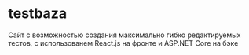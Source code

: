 # testbaza
Сайт с возможностью создания максимально гибко редактируемых тестов, с использованем React.js на фронте и ASP.NET Core на бэке
